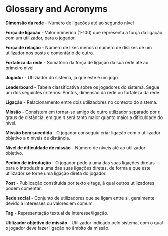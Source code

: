# Glossary and Acronyms

**Dimensão da rede** - Número de ligações até ao segundo nível

**Força de ligação** - Valor númerico (1-100) que representa a força da ligação com um utilizador, para o jogador.

**Força de relação** - Número de likes menos o número de dislikes de um utilizador nos posts e comentário de outro.

**Fortaleza da rede** - Somatório da força de ligação da sua rede até ao primeiro nível

**Jogador** - Utilziador do sistema, já que este é um jogo

**Leaderboard** - Tabela classificativa sobre os jogadores do sistema. Segue um dos seguintes critérios: Pontos, dimensão da rede ou fortaleza da rede.

**Ligação** - Relacionamento entre dois utilizadores no contexto do sistema.

**Missão** - Consistem em tornar-se amigo de outro utilizador separado por *n* graus de distância, em que *n* será tanto maior quanto maior a dificuldade do nível.

**Missão bem sucedida** - O jogador conseguiu criar ligação com o utilizador objetivo a *n* níveis de distância.

**Nível de dificuldade de missão** - Número de níveis até ao utilizador objetivo.

**Pedido de introdução** - O jogador pede a uma das suas ligações diretas para o introduzir a uma das suas ligações diretas, de forma a que este utilizador se torne uma ligação direta do jogador.

**Post** - Publicação constituída por texto e tags, à qual outros utilizadores podem comentar.

**Rede social** - Conjunto de utilizadores que se ligam entre si, geralmente devido a interesses ou valores em comum.

**Tag** - Representação textual de interesse/ligação.

**Utilizador objetivo de missão** - Utilizador indicado pelo sistema, com o qual o jogador deve fazer ligação no âmbito da missão.